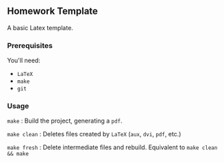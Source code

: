 ## Homework Template ##

A basic Latex template.

### Prerequisites ###

You'll need:

- `LaTeX`
- `make`
- `git`

### Usage ###

`make`
: Build the project, generating a `pdf`.

`make clean`
: Deletes files created by `LaTeX` (`aux`, `dvi`, `pdf`, etc.)

`make fresh`
: Delete intermediate files and rebuild. Equivalent to `make clean && make`
